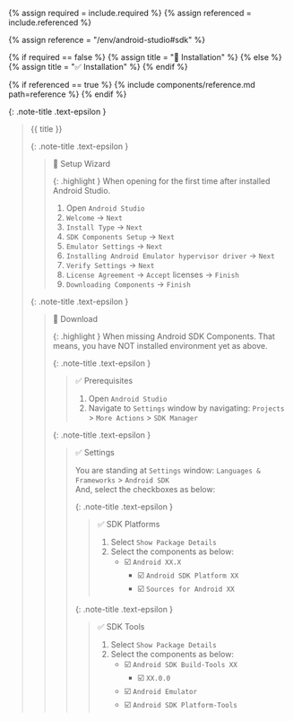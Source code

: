 <!-- LOCATION -->
<!-- _includes/components/android-studio/ -->

<!-- INCLUDE -->
<!-- components/android-studio/sdk.md -->

<!-- VARIABLES -->
<!-- required:      [true, false], default to true -->
<!-- referenced:    [true, false], default to false -->


<!-- READ VARIABLES -->
{% assign required   = include.required %}
{% assign referenced = include.referenced %}


<!-- ASSIGN CONSTANTS -->
{% assign reference = "/env/android-studio#sdk" %}


<!-- DECIDE TO DISPLAY THE NECESSITY OF THE INSTALLATION -->
{% if required == false %}
    {% assign title = "🔲 Installation" %}
{% else %}
    {% assign title = "✅ Installation" %}
{% endif %}


<!-- DECIDE TO DISPLAY THE LINK OF THIS COMPONENT -->
{% if referenced == true %}
{% include components/reference.md path=reference %}
{% endif %}


<!-- MAIN CONTENT -->

{: .note-title .text-epsilon }
> {{ title }}
>
> {: .note-title .text-epsilon }
>> 🔘 Setup Wizard
>> 
>> {: .highlight }
>> When opening for the first time after installed Android Studio.
>>
>> 1. Open `Android Studio`
>> 2. `Welcome` → `Next`
>> 3. `Install Type` → `Next`
>> 4. `SDK Components Setup` → `Next`
>> 5. `Emulator Settings` → `Next`
>> 6. `Installing Android Emulator hypervisor driver` → `Next`
>> 7. `Verify Settings` → `Next`
>> 8. `License Agreement` → `Accept` licenses → `Finish`
>> 9. `Downloading Components` → `Finish`
>
> {: .note-title .text-epsilon }
>> 🔘 Download
>> 
>> {: .highlight }
>> When missing Android SDK Components. That means, you have NOT installed environment yet as above.
>>
>> {: .note-title .text-epsilon }
>>> ✅ Prerequisites
>>>
>>> 1. Open `Android Studio`
>>> 2. Navigate to `Settings` window by navigating: `Projects` > `More Actions` > `SDK Manager`
>>
>> {: .note-title .text-epsilon }
>>> ✅ Settings
>>>
>>> You are standing at `Settings` window: `Languages & Frameworks` > `Android SDK`<br>
>>> And, select the checkboxes as below:
>>>
>>> {: .note-title .text-epsilon }
>>>> ✅ SDK Platforms
>>>>
>>>> 1. Select `Show Package Details`
>>>> 2. Select the components as below:
>>>>     - ☑️ `Android XX.X`
>>>>         + ☑️ `Android SDK Platform XX`
>>>>         + ☑️ `Sources for Android XX`
>>>
>>> {: .note-title .text-epsilon }
>>>> ✅ SDK Tools
>>>>
>>>> 1. Select `Show Package Details`
>>>> 2. Select the components as below:
>>>>     - ☑️ `Android SDK Build-Tools XX`
>>>>         + ☑️ `XX.0.0`
>>>>     - ☑️ `Android Emulator`
>>>>     - ☑️ `Android SDK Platform-Tools`
